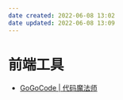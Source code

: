 ```yaml
---
date created: 2022-06-08 13:02
date updated: 2022-06-08 13:09
---
```


# 前端工具

- [GoGoCode | 代码魔法师](https://gogocode.io/zh)
